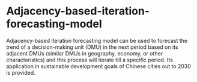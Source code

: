 # Adjacency-based-iteration-forecasting-model
Adjacency-based iteration forecasting model can be used to forecast the trend of a decision-making unit (DMU) in the next period based on its adjacent DMUs (similar DMUs in geography, economy, or other characteristics) and this process will iterate till a specific period. Its application in sustainable development goals of Chinese cities  out to 2030 is provided.
